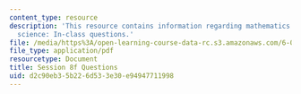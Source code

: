 ```yaml
---
content_type: resource
description: 'This resource contains information regarding mathematics for computer
  science: In-class questions.'
file: /media/https%3A/open-learning-course-data-rc.s3.amazonaws.com/6-042j-mathematics-for-computer-science-spring-2015/d2c90eb35b226d533e30e94947711998_MIT6_042JS15_cp8f.pdf
file_type: application/pdf
resourcetype: Document
title: Session 8f Questions
uid: d2c90eb3-5b22-6d53-3e30-e94947711998
---
```

